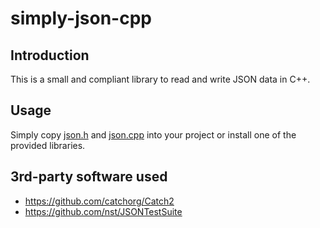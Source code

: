 # simply-json-cpp

## Introduction

This is a small and compliant library to read and write JSON data in C++.

## Usage

Simply copy [json.h](src/json.h) and [json.cpp](src/json.cpp) into your project or install one of the provided libraries.

## 3rd-party software used

  - https://github.com/catchorg/Catch2
  - https://github.com/nst/JSONTestSuite
